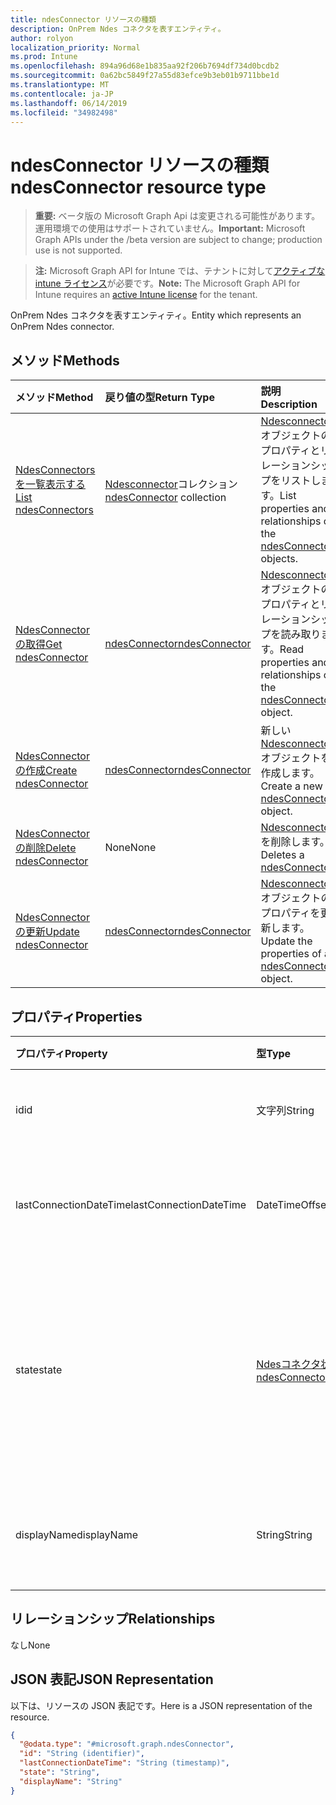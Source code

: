 ```yaml
---
title: ndesConnector リソースの種類
description: OnPrem Ndes コネクタを表すエンティティ。
author: rolyon
localization_priority: Normal
ms.prod: Intune
ms.openlocfilehash: 894a96d68e1b835aa92f206b7694df734d0bcdb2
ms.sourcegitcommit: 0a62bc5849f27a55d83efce9b3eb01b9711bbe1d
ms.translationtype: MT
ms.contentlocale: ja-JP
ms.lasthandoff: 06/14/2019
ms.locfileid: "34982498"
---
```

# <a name="ndesconnector-resource-type"></a><span data-ttu-id="bcedc-103">ndesConnector リソースの種類</span><span class="sxs-lookup"><span data-stu-id="bcedc-103">ndesConnector resource type</span></span>

> <span data-ttu-id="bcedc-104">**重要:** ベータ版の Microsoft Graph Api は変更される可能性があります。運用環境での使用はサポートされていません。</span><span class="sxs-lookup"><span data-stu-id="bcedc-104">**Important:** Microsoft Graph APIs under the /beta version are subject to change; production use is not supported.</span></span>

> <span data-ttu-id="bcedc-105">**注:** Microsoft Graph API for Intune では、テナントに対して[アクティブな intune ライセンス](https://go.microsoft.com/fwlink/?linkid=839381)が必要です。</span><span class="sxs-lookup"><span data-stu-id="bcedc-105">**Note:** The Microsoft Graph API for Intune requires an [active Intune license](https://go.microsoft.com/fwlink/?linkid=839381) for the tenant.</span></span>

<span data-ttu-id="bcedc-106">OnPrem Ndes コネクタを表すエンティティ。</span><span class="sxs-lookup"><span data-stu-id="bcedc-106">Entity which represents an OnPrem Ndes connector.</span></span>

## <a name="methods"></a><span data-ttu-id="bcedc-107">メソッド</span><span class="sxs-lookup"><span data-stu-id="bcedc-107">Methods</span></span>
|<span data-ttu-id="bcedc-108">メソッド</span><span class="sxs-lookup"><span data-stu-id="bcedc-108">Method</span></span>|<span data-ttu-id="bcedc-109">戻り値の型</span><span class="sxs-lookup"><span data-stu-id="bcedc-109">Return Type</span></span>|<span data-ttu-id="bcedc-110">説明</span><span class="sxs-lookup"><span data-stu-id="bcedc-110">Description</span></span>|
|:---|:---|:---|
|[<span data-ttu-id="bcedc-111">NdesConnectors を一覧表示する</span><span class="sxs-lookup"><span data-stu-id="bcedc-111">List ndesConnectors</span></span>](../api/intune-deviceconfig-ndesconnector-list.md)|<span data-ttu-id="bcedc-112">[Ndesconnector](../resources/intune-deviceconfig-ndesconnector.md)コレクション</span><span class="sxs-lookup"><span data-stu-id="bcedc-112">[ndesConnector](../resources/intune-deviceconfig-ndesconnector.md) collection</span></span>|<span data-ttu-id="bcedc-113">[Ndesconnector](../resources/intune-deviceconfig-ndesconnector.md)オブジェクトのプロパティとリレーションシップをリストします。</span><span class="sxs-lookup"><span data-stu-id="bcedc-113">List properties and relationships of the [ndesConnector](../resources/intune-deviceconfig-ndesconnector.md) objects.</span></span>|
|[<span data-ttu-id="bcedc-114">NdesConnector の取得</span><span class="sxs-lookup"><span data-stu-id="bcedc-114">Get ndesConnector</span></span>](../api/intune-deviceconfig-ndesconnector-get.md)|[<span data-ttu-id="bcedc-115">ndesConnector</span><span class="sxs-lookup"><span data-stu-id="bcedc-115">ndesConnector</span></span>](../resources/intune-deviceconfig-ndesconnector.md)|<span data-ttu-id="bcedc-116">[Ndesconnector](../resources/intune-deviceconfig-ndesconnector.md)オブジェクトのプロパティとリレーションシップを読み取ります。</span><span class="sxs-lookup"><span data-stu-id="bcedc-116">Read properties and relationships of the [ndesConnector](../resources/intune-deviceconfig-ndesconnector.md) object.</span></span>|
|[<span data-ttu-id="bcedc-117">NdesConnector の作成</span><span class="sxs-lookup"><span data-stu-id="bcedc-117">Create ndesConnector</span></span>](../api/intune-deviceconfig-ndesconnector-create.md)|[<span data-ttu-id="bcedc-118">ndesConnector</span><span class="sxs-lookup"><span data-stu-id="bcedc-118">ndesConnector</span></span>](../resources/intune-deviceconfig-ndesconnector.md)|<span data-ttu-id="bcedc-119">新しい[Ndesconnector](../resources/intune-deviceconfig-ndesconnector.md)オブジェクトを作成します。</span><span class="sxs-lookup"><span data-stu-id="bcedc-119">Create a new [ndesConnector](../resources/intune-deviceconfig-ndesconnector.md) object.</span></span>|
|[<span data-ttu-id="bcedc-120">NdesConnector の削除</span><span class="sxs-lookup"><span data-stu-id="bcedc-120">Delete ndesConnector</span></span>](../api/intune-deviceconfig-ndesconnector-delete.md)|<span data-ttu-id="bcedc-121">None</span><span class="sxs-lookup"><span data-stu-id="bcedc-121">None</span></span>|<span data-ttu-id="bcedc-122">[Ndesconnector](../resources/intune-deviceconfig-ndesconnector.md)を削除します。</span><span class="sxs-lookup"><span data-stu-id="bcedc-122">Deletes a [ndesConnector](../resources/intune-deviceconfig-ndesconnector.md).</span></span>|
|[<span data-ttu-id="bcedc-123">NdesConnector の更新</span><span class="sxs-lookup"><span data-stu-id="bcedc-123">Update ndesConnector</span></span>](../api/intune-deviceconfig-ndesconnector-update.md)|[<span data-ttu-id="bcedc-124">ndesConnector</span><span class="sxs-lookup"><span data-stu-id="bcedc-124">ndesConnector</span></span>](../resources/intune-deviceconfig-ndesconnector.md)|<span data-ttu-id="bcedc-125">[Ndesconnector](../resources/intune-deviceconfig-ndesconnector.md)オブジェクトのプロパティを更新します。</span><span class="sxs-lookup"><span data-stu-id="bcedc-125">Update the properties of a [ndesConnector](../resources/intune-deviceconfig-ndesconnector.md) object.</span></span>|

## <a name="properties"></a><span data-ttu-id="bcedc-126">プロパティ</span><span class="sxs-lookup"><span data-stu-id="bcedc-126">Properties</span></span>
|<span data-ttu-id="bcedc-127">プロパティ</span><span class="sxs-lookup"><span data-stu-id="bcedc-127">Property</span></span>|<span data-ttu-id="bcedc-128">型</span><span class="sxs-lookup"><span data-stu-id="bcedc-128">Type</span></span>|<span data-ttu-id="bcedc-129">説明</span><span class="sxs-lookup"><span data-stu-id="bcedc-129">Description</span></span>|
|:---|:---|:---|
|<span data-ttu-id="bcedc-130">id</span><span class="sxs-lookup"><span data-stu-id="bcedc-130">id</span></span>|<span data-ttu-id="bcedc-131">文字列</span><span class="sxs-lookup"><span data-stu-id="bcedc-131">String</span></span>|<span data-ttu-id="bcedc-132">NDES Connector のキー。</span><span class="sxs-lookup"><span data-stu-id="bcedc-132">The key of the NDES Connector.</span></span>|
|<span data-ttu-id="bcedc-133">lastConnectionDateTime</span><span class="sxs-lookup"><span data-stu-id="bcedc-133">lastConnectionDateTime</span></span>|<span data-ttu-id="bcedc-134">DateTimeOffset</span><span class="sxs-lookup"><span data-stu-id="bcedc-134">DateTimeOffset</span></span>|<span data-ttu-id="bcedc-135">Ndes Connector の最終接続時刻</span><span class="sxs-lookup"><span data-stu-id="bcedc-135">Last connection time for the Ndes Connector</span></span>|
|<span data-ttu-id="bcedc-136">state</span><span class="sxs-lookup"><span data-stu-id="bcedc-136">state</span></span>|[<span data-ttu-id="bcedc-137">Ndesコネクタ状態</span><span class="sxs-lookup"><span data-stu-id="bcedc-137">ndesConnectorState</span></span>](../resources/intune-deviceconfig-ndesconnectorstate.md)|<span data-ttu-id="bcedc-138">Ndes Connector の状態。</span><span class="sxs-lookup"><span data-stu-id="bcedc-138">Ndes Connector Status.</span></span> <span data-ttu-id="bcedc-139">可能な値は、`none`、`active`、`inactive` です。</span><span class="sxs-lookup"><span data-stu-id="bcedc-139">Possible values are: `none`, `active`, `inactive`.</span></span>|
|<span data-ttu-id="bcedc-140">displayName</span><span class="sxs-lookup"><span data-stu-id="bcedc-140">displayName</span></span>|<span data-ttu-id="bcedc-141">String</span><span class="sxs-lookup"><span data-stu-id="bcedc-141">String</span></span>|<span data-ttu-id="bcedc-142">Ndes Connector のフレンドリ名。</span><span class="sxs-lookup"><span data-stu-id="bcedc-142">The friendly name of the Ndes Connector.</span></span>|

## <a name="relationships"></a><span data-ttu-id="bcedc-143">リレーションシップ</span><span class="sxs-lookup"><span data-stu-id="bcedc-143">Relationships</span></span>
<span data-ttu-id="bcedc-144">なし</span><span class="sxs-lookup"><span data-stu-id="bcedc-144">None</span></span>

## <a name="json-representation"></a><span data-ttu-id="bcedc-145">JSON 表記</span><span class="sxs-lookup"><span data-stu-id="bcedc-145">JSON Representation</span></span>
<span data-ttu-id="bcedc-146">以下は、リソースの JSON 表記です。</span><span class="sxs-lookup"><span data-stu-id="bcedc-146">Here is a JSON representation of the resource.</span></span>
<!-- {
  "blockType": "resource",
  "keyProperty": "id",
  "@odata.type": "microsoft.graph.ndesConnector"
}
-->
``` json
{
  "@odata.type": "#microsoft.graph.ndesConnector",
  "id": "String (identifier)",
  "lastConnectionDateTime": "String (timestamp)",
  "state": "String",
  "displayName": "String"
}
```





